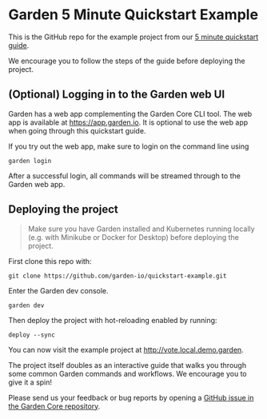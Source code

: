 # Garden 5 Minute Quickstart Example

This is the GitHub repo for the example project from our [5 minute quickstart guide](https://docs.garden.io/basics/5-min-quickstart).

We encourage you to follow the steps of the guide before deploying the project.

## (Optional) Logging in to the Garden web UI

Garden has a web app complementing the Garden Core CLI tool. The web app is available at https://app.garden.io. It is optional to use the web app when going through this quickstart guide.

If you try out the web app, make sure to login on the command line using

```
garden login
```

After a successful login, all commands will be streamed through to the Garden web app.

## Deploying the project

> Make sure you have Garden installed and Kubernetes running locally (e.g. with Minikube or Docker for Desktop) before deploying the project.

First clone this repo with:

```
git clone https://github.com/garden-io/quickstart-example.git
```

Enter the Garden dev console.

```
garden dev
```

Then deploy the project with hot-reloading enabled by running:

```
deploy --sync
```

You can now visit the example project at http://vote.local.demo.garden.

The project itself doubles as an interactive guide that walks you through some common Garden commands and workflows. We encourage you to give it a spin!

Please send us your feedback or bug reports by opening a [GitHub issue in the Garden Core repository](https://github.com/garden-io/garden/issues).
